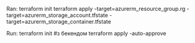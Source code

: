 Ran:
terraform init
terraform apply -target=azurerm_resource_group.rg -target=azurerm_storage_account.tfstate -target=azurerm_storage_container.tfstate

Run:
terraform init #з бекендом
terraform apply -auto-approve